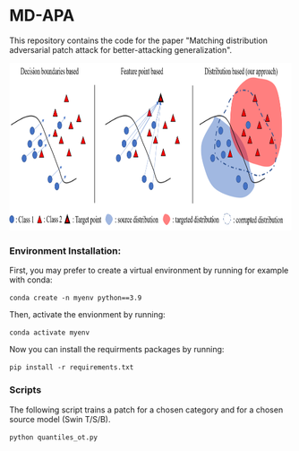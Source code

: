# MD-APA

This repository contains the code for the paper "Matching distribution adversarial patch attack for better-attacking generalization".

<p>
<img src="schema.png" height="300" width="896" >
</p>

### Environment Installation:
First, you may prefer to create a virtual environment by running for example with conda: 

`conda create -n myenv python==3.9`

Then, activate the envionment by running:

`conda activate myenv`

Now you can install the requirments packages by running:

`pip install -r requirements.txt`

### Scripts

The following script trains a patch for a chosen category and for a chosen source model (Swin T/S/B). 

```python quantiles_ot.py ```  

